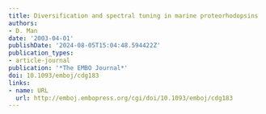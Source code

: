```yaml
---
title: Diversification and spectral tuning in marine proteorhodopsins
authors:
- D. Man
date: '2003-04-01'
publishDate: '2024-08-05T15:04:48.594422Z'
publication_types:
- article-journal
publication: '*The EMBO Journal*'
doi: 10.1093/emboj/cdg183
links:
- name: URL
  url: http://emboj.embopress.org/cgi/doi/10.1093/emboj/cdg183
---
```

